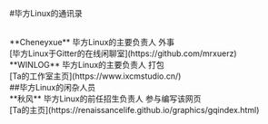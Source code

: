 #毕方Linux的通讯录

<br>
**Cheneyxue** 毕方Linux的主要负责人 外事 
<br>
[毕方Linux于Gitter的在线闲聊室](https://github.com/mrxuerz)

<br>
**WINLOG**    毕方Linux的主要负责人 打包 
<br>
[Ta的工作室主页](https://www.ixcmstudio.cn/)
<br>
##毕方Linux的闲杂人员
<br>
**秋风** 毕方Linux的前任招生负责人 参与编写该网页 
<br>
[Ta的主页](https://renaissancelife.github.io/graphics/gqindex.html)
